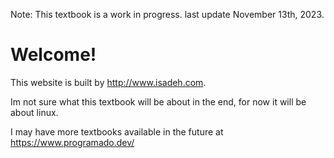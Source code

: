 Note: This textbook is a work in progress. last update November 13th, 2023.

# Welcome!

This website is built by <http://www.isadeh.com>.


Im not sure what this textbook will be about in the end, for now it will be about linux.

I may have more textbooks available in the future at https://www.programado.dev/

